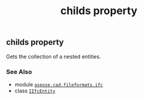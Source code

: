 ﻿---
title: childs property
second_title: Aspose.CAD for Python via .NET API References
description: 
type: docs
weight: 30
url: /python-net/aspose.cad.fileformats.ifc/iifcentity/childs/
is_root: false
---

## childs property


Gets the collection of a nested entities.

### See Also
* module [`aspose.cad.fileformats.ifc`](../../)
* class [`IIfcEntity`](/cad/python-net/aspose.cad.fileformats.ifc/iifcentity)
